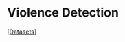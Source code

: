 # Violence Detection

[[Datasets](https://drive.google.com/drive/folders/1Rkff63JA16GmN0nv4VZzGcCrkJlFm0kA?usp=sharing)]

<!-- 
[[Paper](https://ieeexplore.ieee.org/abstract/document/8909883)]
[[Code](https://github.com/JimLee1996/AVSS2019/tree/master/src/VioNet)]
[[Data](https://github.com/JimLee1996/AVSS2019/tree/master/src/VioDB)]
[[Demo](https://github.com/JimLee1996/AVSS2019/tree/master/src/Demo)]

Efficient Violence Detection Using 3D Convolutional Networks.

 -->


